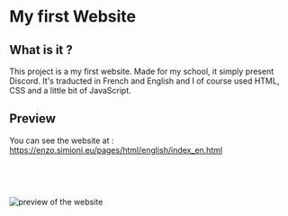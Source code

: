 # My first Website
## What is it ?
This project is a my first website. Made for my school, it simply present Discord. It's traducted in French and English and I of course used HTML, CSS and a little bit of JavaScript.
## Preview
You can see the website at : https://enzo.simioni.eu/pages/html/english/index_en.html
<img src="https://enzo.simioni.eu/image/og/indexog_en.png"
     alt="preview of the website"
     style="display: block; margin-right: auto; margin-left: auto; margin-top:75px;" />
